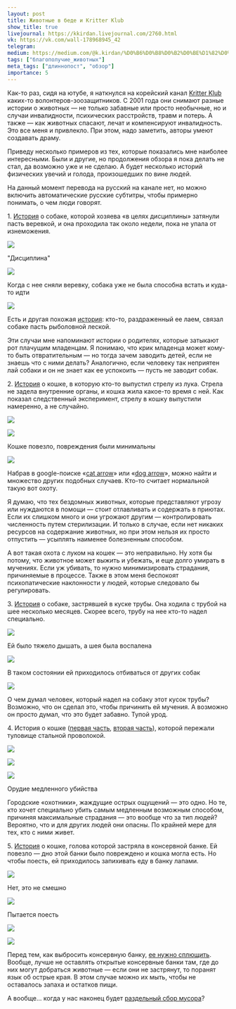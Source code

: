 ```yaml
---
layout: post
title: Животные в беде и Kritter Klub
show_title: true
livejournal: https://kkirdan.livejournal.com/2760.html
vk: https://vk.com/wall-178968945_42
telegram: 
medium: https://medium.com/@k.kirdan/%D0%B6%D0%B8%D0%B2%D0%BE%D1%82%D0%BD%D1%8B%D0%B5-%D0%B2-%D0%B1%D0%B5%D0%B4%D0%B5-%D0%B8-kritter-klub-3d82d757bc2d
tags: ["благополучие_животных"]
meta_tags: ["длиннопост", "обзор"]
importance: 5
---
```

Как-то раз, сидя на ютубе, я наткнулся на корейский канал [Kritter Klub](https://www.youtube.com/channel/UC6zbH1Z4G32bBV9wyK6ikPA) каких-то волонтеров-зоозащитников. С 2001 года они снимают разные истории о животных — не только забавные или просто необычные, но и случаи инвалидности, психических расстройств, травм и потерь. А также — как животных спасают, лечат и компенсируют инвалидность. Это все меня и привлекло. При этом, надо заметить, авторы умеют создавать драму.

Приведу несколько примеров из тех, которые показались мне наиболее интересными. Были и другие, но продолжения обзора я пока делать не стал, да возможно уже и не сделаю. А будет несколько историй физических увечий и голода, произошедших по вине людей.

На данный момент перевода на русский на канале нет, но можно включить автоматические русские субтитры, чтобы примерно понимать, о чем люди говорят.

1. [История](https://www.youtube.com/watch?v=N45qeBAjXTc) о собаке, которой хозяева «в целях дисциплины» затянули пасть веревкой, и она проходила так около недели, пока не упала от изнеможения.

![](https://sun9-50.userapi.com/impg/WJp-NaMzGtfeDQ9TZXGkuYZ4O_llMTiSxxndkA/PqkEGZMopzw.jpg?size=807x454&quality=96&sign=a9809c522f2765975372069025b23e12&type=album)

"Дисциплина"

![](https://sun9-31.userapi.com/impg/TTuzILFRN14oRdFRKYxLKP9ruStaA5ILry9MaA/9H3Rlhtq9ik.jpg?size=807x454&quality=96&sign=6d5872a63a5997d9efe79b09cc1bd1e7&type=album)

Когда с нее сняли веревку, собака уже не была способна встать и куда-то идти 

![](https://sun9-7.userapi.com/impg/SDFFadPTS3jOSf--tunN1gZdnd3BsGScawUcbQ/rGXZsIvcVJo.jpg?size=807x454&quality=96&sign=cf8c2c72a60d3a4376889e3c049a6906&type=album)

Есть и другая похожая [история](https://www.youtube.com/watch?v=fPx331rD_IY): кто-то, раздраженный ее лаем, связал собаке пасть рыболовной леской.

Эти случаи мне напоминают истории о родителях, которые затыкают рот плачущим младенцам. Я понимаю, что крик младенца может кому-то быть отвратительным — но тогда зачем заводить детей, если не знаешь что с ними делать? Аналогично, если человеку так неприятен лай собаки и он не знает как ее успокоить — пусть не заводит собак.

2. [История](https://www.youtube.com/watch?v=-xaOUdaR_3w) о кошке, в которую кто-то выпустил стрелу из лука. Стрела не задела внутренние органы, и кошка жила какое-то время с ней. Как показал следственный эксперимент, стрелу в кошку выпустили намеренно, а не случайно.

![](https://sun9-73.userapi.com/impg/HMGroKsVVk41GoqPeEX595Cyaw8NiB-wgOQ3yw/7pQ1UZUAqmk.jpg?size=807x454&quality=96&sign=1a4637ad7b7a40b6b29541537f88e13f&type=album)

![](https://sun9-58.userapi.com/impg/yPWLvGxwWNs74uhgL--mTsshJFVwP-iattFXaQ/6gIkqKaiH2A.jpg?size=807x454&quality=96&sign=88093962ddec944c6c484f5a3d43ea98&type=album)

Кошке повезло, повреждения были минимальны

![](https://sun9-4.userapi.com/impg/r1yjd62Ul5EutMCKuvHanna7KC7N7C6qFTK82A/smGplE5NCek.jpg?size=807x454&quality=96&sign=3cf2b802e24c140a0a524313946520a1&type=album)

Набрав в google-поиске «[cat arrow](https://www.google.com/search?q=cat+arrow&tbm=isch&source=univ&sa=X&ved=2ahUKEwj0oMOR5ZHiAhUDiIsKHZF3AtIQsAR6BAgHEAE&biw=1366&bih=654)» или «[dog arrow](https://www.google.com/search?q=dog+arrow&tbm=isch&source=univ&sa=X&ved=2ahUKEwiV55S05ZHiAhUKx4sKHSroCuAQsAR6BAgIEAE&biw=1366&bih=654)», можно найти и множество других подобных случаев. Кто-то считает нормальной такую вот охоту.

Я думаю, что тех бездомных животных, которые представляют угрозу или нуждаются в помощи — стоит отлавливать и содержать в приютах. Если их слишком много и они угрожают другим — контролировать численность путем стерилизации. И только в случае, если нет никаких ресурсов на содержание животных, но при этом нельзя их просто отпустить — усыплять наименее болезненным способом.

А вот такая охота с луком на кошек — это неправильно. Ну хотя бы потому, что животное может выжить и убежать, и еще долго умирать в мучениях. Если уж убивать, то нужно минимизировать страдания, причиняемые в процессе. Также в этом меня беспокоят психопатические наклонности у людей, которые следовало бы регулировать.

3. [История](https://www.youtube.com/watch?v=IPFd4bJ-w_g) о собаке, застрявшей в куске трубы. Она ходила с трубой на шее несколько месяцев. Скорее всего, трубу на нее кто-то надел специально.

![](https://sun9-9.userapi.com/impg/kUOcSBfvrJljE6sc4S5xAdHsI90x224Zi2u0TA/YssE_w-ueOg.jpg?size=807x454&quality=96&sign=78aa7de1edacd0bdfae1fe2094362533&type=album)

Ей было тяжело дышать, а шея была воспалена

![](https://sun9-24.userapi.com/impg/GzeqogkzLRWco_WTseC9_G-rqPvpTZvqcXUR4A/5B2MLtR28sY.jpg?size=807x454&quality=96&sign=6156acf54956e7158873aa25ec5948d2&type=album)

В таком состоянии ей приходилось отбиваться от других собак

![](https://sun9-67.userapi.com/impg/KL80iP1jrqwCrAZthBJv-CjzxSn6Nq6cJKWxFg/Zy1iuXgU3x8.jpg?size=807x454&quality=96&sign=df057a4a0508f0e8badae73a2ebb5bc6&type=album)

О чем думал человек, который надел на собаку этот кусок трубы? Возможно, что он сделал это, чтобы причинить ей мучения. А возможно он просто думал, что это будет забавно. Тупой урод.

4\. История о кошке ([первая часть](https://www.youtube.com/watch?v=ErtnpU9dryw), [вторая часть](https://www.youtube.com/watch?v=q7LyFm2U3A4)), которой пережали туловище стальной проволокой.

![](https://sun9-51.userapi.com/impg/MSIengYQ8Iu5OxcMBBKjAEqF6iinCRTUFJxV0w/DxCoTfAUd8w.jpg?size=807x454&quality=96&sign=75cb5ae504523941f8902058255837a4&type=album)

![](https://sun9-33.userapi.com/impg/Iia4n7VK4840DHIKr0Zd8Sfhm07rz9zH11lOqQ/oaxTsvQYZiw.jpg?size=807x454&quality=96&sign=e6ed07ae505da979656d43252a2f2fbb&type=album)

![](https://sun9-15.userapi.com/impg/tcMfZmKM8KmTlcg-2AV-3iWy2vCc1gvQdsc9sA/Z-h30dyqO8s.jpg?size=807x454&quality=96&sign=334159d9be33375251fea2f2dc89ce03&type=album)

Орудие медленного убийства

Городские «охотники», жаждущие острых ощущений — это одно. Но те, кто хочет специально убить самым медленным возможным способом, причиняя максимальные страдания — это вообще что за тип людей? Вероятно, что и для других людей они опасны. По крайней мере для тех, кто с ними живет.

5. [История](https://www.youtube.com/watch?v=PIvfXQkscgo) о кошке, голова которой застряла в консервной банке. Ей повезло — дно этой банки было повреждено и кошка могла есть. Но чтобы поесть, ей приходилось запихивать еду в банку лапами.

![](https://sun9-48.userapi.com/impg/FlPq9oLka_6dSXI3LRzGL7NFHNPb63nSw1R1Ow/--_gUg-8vWQ.jpg?size=807x454&quality=96&sign=0fc9f96316feb16ad1399e50e6283d93&type=album)

Нет, это не смешно

![](https://sun9-12.userapi.com/impg/YKvBPcTkz7vilLEa11r3KVjbw4qiErct63NUnw/iKo31vQ_S_4.jpg?size=807x454&quality=96&sign=7878f5eea10392acca72a97c625f2f83&type=album)

Пытается поесть

![](https://sun9-43.userapi.com/impg/g6xiM7b-2oG5zqSB9jeqAiazZzYc2RFRMOWs7Q/ceIctZ_Z0ao.jpg?size=807x454&quality=96&sign=ea75d29f1feb6037ade7c8d0a6b704d0&type=album)

![](https://sun9-61.userapi.com/impg/XaxGtsUJdfaJeTP3S5eG69iK3iCJ2oCUj60guA/GlVe39nC5iI.jpg?size=807x454&quality=96&sign=858e18fbfa6cac56bf9dc1c38f383c1d&type=album)

Перед тем, как выбросить консервную банку, [ее нужно сплющить](https://vk.com/topic-83599782_33301186). Вообще, лучше не оставлять открытые консервные банки там, где до них могут добраться животные — если они не застрянут, то поранят язык об острые края. В этом случае можно их мыть, чтобы не оставалось запаха и остатков пищи.

А вообще... когда у нас наконец будет [раздельный сбор мусора](https://lifehacker.ru/razdelnyj-sbor-musora/)?